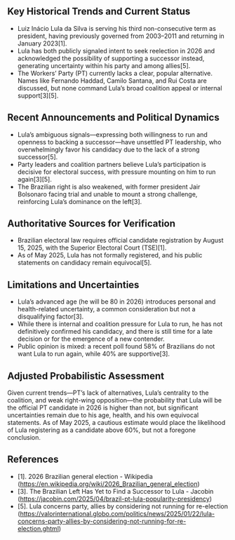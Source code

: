 ## Key Historical Trends and Current Status

- Luiz Inácio Lula da Silva is serving his third non-consecutive term as president, having previously governed from 2003–2011 and returning in January 2023[1].
- Lula has both publicly signaled intent to seek reelection in 2026 and acknowledged the possibility of supporting a successor instead, generating uncertainty within his party and among allies[5].
- The Workers’ Party (PT) currently lacks a clear, popular alternative. Names like Fernando Haddad, Camilo Santana, and Rui Costa are discussed, but none command Lula’s broad coalition appeal or internal support[3][5].

## Recent Announcements and Political Dynamics

- Lula’s ambiguous signals—expressing both willingness to run and openness to backing a successor—have unsettled PT leadership, who overwhelmingly favor his candidacy due to the lack of a strong successor[5].
- Party leaders and coalition partners believe Lula’s participation is decisive for electoral success, with pressure mounting on him to run again[3][5].
- The Brazilian right is also weakened, with former president Jair Bolsonaro facing trial and unable to mount a strong challenge, reinforcing Lula’s dominance on the left[3].

## Authoritative Sources for Verification

- Brazilian electoral law requires official candidate registration by August 15, 2025, with the Superior Electoral Court (TSE)[1].
- As of May 2025, Lula has not formally registered, and his public statements on candidacy remain equivocal[5].

## Limitations and Uncertainties

- Lula’s advanced age (he will be 80 in 2026) introduces personal and health-related uncertainty, a common consideration but not a disqualifying factor[3].
- While there is internal and coalition pressure for Lula to run, he has not definitively confirmed his candidacy, and there is still time for a late decision or for the emergence of a new contender.
- Public opinion is mixed: a recent poll found 58% of Brazilians do not want Lula to run again, while 40% are supportive[3].

## Adjusted Probabilistic Assessment

Given current trends—PT’s lack of alternatives, Lula’s centrality to the coalition, and weak right-wing opposition—the probability that Lula will be the official PT candidate in 2026 is higher than not, but significant uncertainties remain due to his age, health, and his own equivocal statements. As of May 2025, a cautious estimate would place the likelihood of Lula registering as a candidate above 60%, but not a foregone conclusion.

## References

- [1]. 2026 Brazilian general election - Wikipedia (https://en.wikipedia.org/wiki/2026_Brazilian_general_election)
- [3]. The Brazilian Left Has Yet to Find a Successor to Lula - Jacobin (https://jacobin.com/2025/04/brazil-pt-lula-popularity-presidency)
- [5]. Lula concerns party, allies by considering not running for re-election (https://valorinternational.globo.com/politics/news/2025/01/22/lula-concerns-party-allies-by-considering-not-running-for-re-election.ghtml)